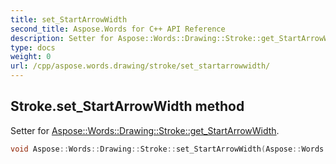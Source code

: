 ```yaml
---
title: set_StartArrowWidth
second_title: Aspose.Words for C++ API Reference
description: Setter for Aspose::Words::Drawing::Stroke::get_StartArrowWidth. 
type: docs
weight: 0
url: /cpp/aspose.words.drawing/stroke/set_startarrowwidth/
---
```

## Stroke.set_StartArrowWidth method


Setter for [Aspose::Words::Drawing::Stroke::get_StartArrowWidth](../get_startarrowwidth/).

```cpp
void Aspose::Words::Drawing::Stroke::set_StartArrowWidth(Aspose::Words::Drawing::ArrowWidth value)
```


